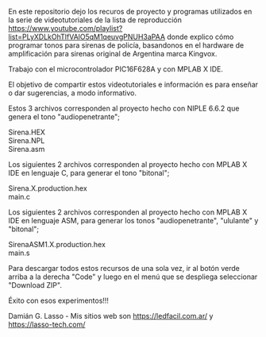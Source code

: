 En este repositorio dejo los recuros de proyecto y programas utilizados en la serie de videotutoriales de la lista de 
reproducción https://www.youtube.com/playlist?list=PLyXDLkOhTlfVAlO5qM1qeuvgPNUH3aPAA donde explico cómo programar
tonos para sirenas de policía, basandonos en el hardware de amplificación para sirenas original de Argentina marca 
Kingvox.

Trabajo con el microcontrolador PIC16F628A y con MPLAB X IDE.

El objetivo de compartir estos videotutoriales e información es para enseñar o dar sugerencias, a modo informativo.

Estos 3 archivos corresponden al proyecto hecho con NIPLE 6.6.2 que genera el tono "audiopenetrante";

Sirena.HEX  
Sirena.NPL  
Sirena.asm

Los siguientes 2 archivos corresponden al proyecto hecho con MPLAB X IDE en lenguaje C, para generar el tono "bitonal";

Sirena.X.production.hex  
main.c

Los siguientes 2 archivos corresponden al proyecto hecho con MPLAB X IDE en lenguaje ASM, para generar los tonos 
"audiopenetrante", "ululante" y "bitonal";

SirenaASM1.X.production.hex  
main.s

Para descargar todos estos recursos de una sola vez, ir al botón verde arriba a la derecha "Code" y luego en el menú
que se despliega seleccionar "Download ZIP".

Éxito con esos experimentos!!!

Damián G. Lasso - Mis sitios web son https://ledfacil.com.ar/ y https://lasso-tech.com/
